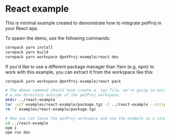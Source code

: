 # React example

This is minimal example created to demonstrate how to integrate petProj in your
React app.

To spawn the demo, use the following commands:

```sh
corepack yarn install
corepack yarn build
corepack yarn workspace @petProj-example/react dev
```

If you'd like to use a different package manager than Yarn  (e.g. npm) to work
with this example, you can extract it from the workspace like this:

```sh
corepack yarn workspace @petProj-example/react pack

# The above command should have create a .tgz file, we're going to extract it to
# a new directory outside of the petProj workspace.
mkdir ../react-example
tar -xzf examples/react-example/package.tgz -C ../react-example --strip-components 1
rm -f examples/react-example/package.tgz

# Now you can leave the petProj workspace and use the example as a standalone JS project:
cd ../react-example
npm i
npm run dev
```
